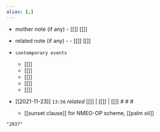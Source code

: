 ```yaml
---
alias: [,]
---
```

- mother note (if any)
		- [[]] [[]]
- related note (if any) -
		- [[]] [[]]
- `contemporary events`
	- [[]]
	- [[]]
	- [[]]
	- [[]]
	- [[]]

- [[2021-11-23]]  `13:56` _related_ [[]] | [[]] | [[]] # # #
	- [[sunset clause]] for NMEO-OP scheme, [[palm oil]]

```query
"2037"
```